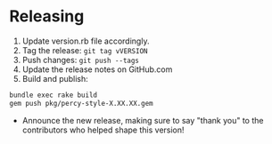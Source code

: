 # Releasing

1. Update version.rb file accordingly.
1. Tag the release: `git tag vVERSION`
1. Push changes: `git push --tags`
1. Update the release notes on GitHub.com
1. Build and publish:

```bash
bundle exec rake build
gem push pkg/percy-style-X.XX.XX.gem
```

* Announce the new release,
   making sure to say "thank you" to the contributors
   who helped shape this version!
